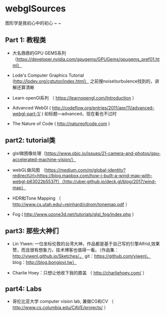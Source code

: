 # webglSources

图形学是我初心中的初心 ~ ~

## Part 1: 教程类

* 大名鼎鼎的GPU GEMS系列 （https://developer.nvidia.com/gpugems/GPUGems/gpugems_pref01.html）

* Lode's Computer Graphics Tutorial (http://lodev.org/cgtutor/index.html） 之前搜noise\turbulence找到的，讲解还算清晰

* Learn openGl系列 （ https://learnopengl.com/Introduction ）

* Advanced WebGl ( http://codeflow.org/entries/2011/apr/11/advanced-webgl-part-1/ ) 如标题—advanced，现在看也不过时

* The Nature of Code ( http://natureofcode.com )









## part2: tutorial类

* glsl做图像处理（https://www.objc.io/issues/21-camera-and-photos/gpu-accelerated-machine-vision/）

* webGL做风图 （https://medium.com/m/global-identity?redirectUrl=https://blog.mapbox.com/how-i-built-a-wind-map-with-webgl-b63022b5537f）（http://uber.github.io/deck.gl/blog/2017/wind-map）

* HDR和Tone Mapping （ http://www.cs.utah.edu/~reinhard/cdrom/tonemap.pdf ）

* Fog ( http://www.ozone3d.net/tutorials/glsl_fog/index.php )



## part3: 那些大神们

* Lin Yiwen: 一位坐标伦敦的台湾大神，作品都是基于自己写的引擎Alfrid,效果赞，而且很有想象力，技术博客也值得一看。（作品集：
http://yiwenl.github.io/Sketches/， git：https://github.com/yiwenl， blog：http://blog.bongiovi.tw）

* Charlie Hoey：只想让他收下我的膝盖 （ http://charliehoey.com/ ）


## part4: Labs

* 哥伦比亚大学 computer vision lab, 兼做CG和CV （ http://www.cs.columbia.edu/CAVE/projects/ ）




